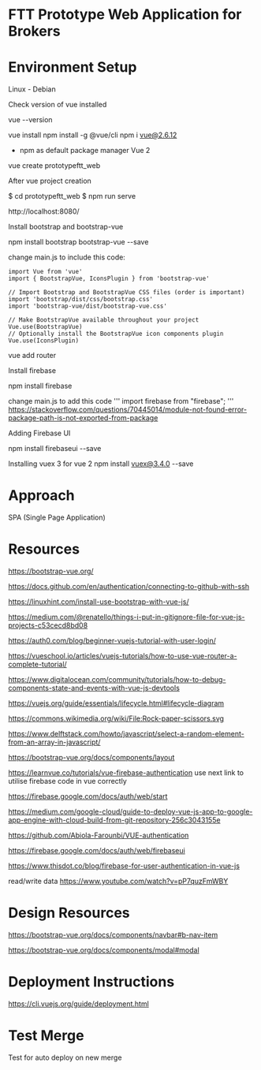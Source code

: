 # FTT Prototype Web Application for Brokers

# Environment Setup

Linux - Debian

Check version of vue installed 

vue --version

vue install
npm install -g @vue/cli
npm i vue@2.6.12

- npm as default package manager Vue 2

vue create prototypeftt_web

After vue project creation

 $ cd prototypeftt_web
 $ npm run serve

http://localhost:8080/

Install bootstrap and bootstrap-vue

npm install bootstrap bootstrap-vue --save


change main.js to include this code:

```
import Vue from 'vue'
import { BootstrapVue, IconsPlugin } from 'bootstrap-vue'

// Import Bootstrap and BootstrapVue CSS files (order is important)
import 'bootstrap/dist/css/bootstrap.css'
import 'bootstrap-vue/dist/bootstrap-vue.css'

// Make BootstrapVue available throughout your project
Vue.use(BootstrapVue)
// Optionally install the BootstrapVue icon components plugin
Vue.use(IconsPlugin)

```

vue add router

Install firebase

npm install firebase

change main.js to add this code
'''
import firebase from "firebase";
'''
https://stackoverflow.com/questions/70445014/module-not-found-error-package-path-is-not-exported-from-package


Adding Firebase UI

npm install firebaseui --save

Installing vuex 3 for vue 2
npm install vuex@3.4.0 --save

# Approach
 
 SPA (Single Page Application)



# Resources

https://bootstrap-vue.org/

https://docs.github.com/en/authentication/connecting-to-github-with-ssh

https://linuxhint.com/install-use-bootstrap-with-vue-js/

https://medium.com/@renatello/things-i-put-in-gitignore-file-for-vue-js-projects-c53cecd8bd08

https://auth0.com/blog/beginner-vuejs-tutorial-with-user-login/

https://vueschool.io/articles/vuejs-tutorials/how-to-use-vue-router-a-complete-tutorial/

https://www.digitalocean.com/community/tutorials/how-to-debug-components-state-and-events-with-vue-js-devtools

https://vuejs.org/guide/essentials/lifecycle.html#lifecycle-diagram 

https://commons.wikimedia.org/wiki/File:Rock-paper-scissors.svg

https://www.delftstack.com/howto/javascript/select-a-random-element-from-an-array-in-javascript/

https://bootstrap-vue.org/docs/components/layout

https://learnvue.co/tutorials/vue-firebase-authentication  use next link to utilise firebase code in vue correctly

https://firebase.google.com/docs/auth/web/start

https://medium.com/google-cloud/guide-to-deploy-vue-js-app-to-google-app-engine-with-cloud-build-from-git-repository-256c3043155e

https://github.com/Abiola-Farounbi/VUE-authentication

https://firebase.google.com/docs/auth/web/firebaseui

https://www.thisdot.co/blog/firebase-for-user-authentication-in-vue-js

read/write data
https://www.youtube.com/watch?v=pP7quzFmWBY

# Design Resources

https://bootstrap-vue.org/docs/components/navbar#b-nav-item

https://bootstrap-vue.org/docs/components/modal#modal

# Deployment Instructions

https://cli.vuejs.org/guide/deployment.html

# Test Merge
Test for auto deploy on new merge
